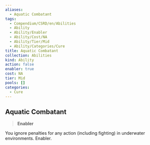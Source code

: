 ```yaml
---
aliases:
  - Aquatic Combatant
tags:
  - Compendium/CSRD/en/Abilities
  - Ability
  - Ability/Enabler
  - Ability/Cost/NA
  - Ability/Tier/Mid
  - Ability/Categories/Cure
title: Aquatic Combatant
collection: Abilities
kind: Ability
action: false
enabler: true
cost: NA
tier: Mid
pools: []
categories:
  - Cure
---
```

## Aquatic Combatant    
>**Enabler**  
    
You ignore penalties for any action (including fighting) in underwater environments. Enabler.